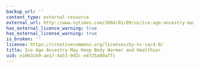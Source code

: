 ```yaml
---
backup_url: ''
content_type: external-resource
external_url: http://www.nytimes.com/2004/01/09/us/ice-age-ancestry-may-keep-body-warmer-and-healthier.html
has_external_licence_warning: true
has_external_license_warning: true
is_broken: ''
license: https://creativecommons.org/licenses/by-nc-sa/4.0/
title: Ice Age Ancestry May Keep Body Warmer and Healthier
uid: e1063cb9-ae17-4a53-9d2c-e4725a80affc
---
```

